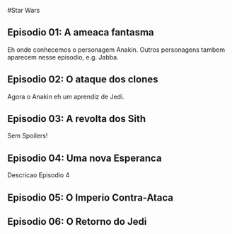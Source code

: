 #Star Wars

## Episodio 01: A ameaca fantasma

Eh onde conhecemos o personagem Anakin. Outros personagens
tambem aparecem nesse episodio, e.g. Jabba.

## Episodio 02: O ataque dos clones

Agora o Anakin eh um aprendiz de Jedi.

## Episodio 03: A revolta dos Sith

Sem Spoilers!

## Episodio 04: Uma nova Esperanca

Descricao Episodio 4

## Episodio 05: O Imperio Contra-Ataca

## Episodio 06: O Retorno do Jedi
